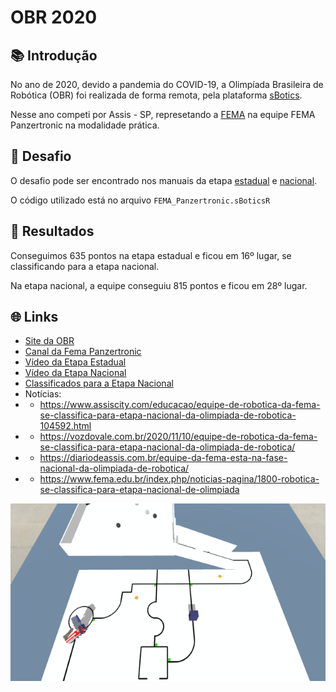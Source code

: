 # OBR 2020

## 📚 Introdução

No ano de 2020, devido a pandemia do COVID-19, a Olimpíada Brasileira de Robótica (OBR) foi realizada de forma remota, pela plataforma [sBotics](https://sbotics.net/).

Nesse ano competi por Assis - SP, represetando a [FEMA](https://fema.edu.br/) na equipe FEMA Panzertronic na modalidade prática.

## 🤖 Desafio

O desafio pode ser encontrado nos manuais da etapa [estadual](OBR2020_MP_ManualRegrasSimulacao.pdf) e [nacional](OBR2020_MP_ManualRegrasSIMNacional.pdf).

O código utilizado está no arquivo `FEMA_Panzertronic.sBoticsR`

## 🏅 Resultados

Conseguimos 635 pontos na etapa estadual e ficou em 16º lugar, se classificando para a etapa nacional.

Na etapa nacional, a equipe conseguiu 815 pontos e ficou em 28º lugar.

## 🌐 Links

- [Site da OBR](https://www.obr.org.br/)
- [Canal da Fema Panzertronic](https://www.youtube.com/@equipepanzertronic2389/featured)
- [Vídeo da Etapa Estadual](https://www.youtube.com/watch?v=yELfRDqbBxg&t=106s)
- [Vídeo da Etapa Nacional](https://www.youtube.com/watch?v=sPQFzPoleZA&t=1537s)
- [Classificados para a Etapa Nacional](https://www.obr.org.br/obr-2020-classificados-para-a-etapa-nacional-simulacao/)
- Notícias:
- - <https://www.assiscity.com/educacao/equipe-de-robotica-da-fema-se-classifica-para-etapa-nacional-da-olimpiada-de-robotica-104592.html>
- - <https://vozdovale.com.br/2020/11/10/equipe-de-robotica-da-fema-se-classifica-para-etapa-nacional-da-olimpiada-de-robotica/>
- - <https://diariodeassis.com.br/equipe-da-fema-esta-na-fase-nacional-da-olimpiada-de-robotica/>
- - <https://www.fema.edu.br/index.php/noticias-pagina/1800-robotica-se-classifica-para-etapa-nacional-de-olimpiada>

![Gif representando como era o ambiente e o robô que usávamos](gif.gif)
